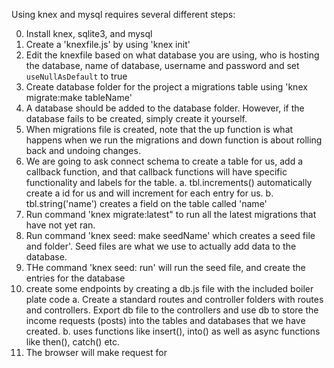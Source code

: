 Using knex and mysql requires several different steps:
 
0. Install knex, sqlite3, and mysql
1. Create a 'knexfile.js' by using 'knex init'
2. Edit the knexfile based on what database you are using, 
who is hosting the database, name of database, username and password and set `useNullAsDefault` to true 
3. Create database folder for the project a migrations table using 'knex migrate:make tableName'
4. A database should be added to the database folder. However, if the database fails to be created, simply create it yourself.
5. When migrations file is created, note that the up function is what happens when we run the migrations and down function is 
about rolling back and undoing changes.
6. We are going to ask connect schema to create a table for us, add a callback function, and that callback functions will 
have specific functionality and labels for the table. 
  a. tbl.increments() automatically create a id for us and will increment for each entry for us. 
  b. tbl.string('name') creates a field on the table called 'name'
7. Run command 'knex migrate:latest" to run all the latest migrations that
have not yet ran.
8. Run command 'knex seed: make seedName' which creates a seed file and folder'. Seed files are what we use to actually add data 
to the database.
9. THe command 'knex seed: run' will run the seed file, and create the entries for the database
10. create some endpoints by creating a db.js file with the included boiler plate code
  a. Create a standard routes and controller folders with routes and controllers. Export db file to the controllers and use db to 
  store the income requests (posts) into the tables and databases that we have created. 
  b. uses functions like insert(), into() as well as async functions like then(), catch() etc.
11. The browser will make request for 